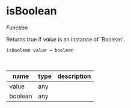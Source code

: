 # isBoolean

_Function_

Returns true if _value_ is an instance of &#x60;Boolean&#x60;.

<pre><code>isBoolean value &rarr; boolean</code></pre>
<br>

| name | type | description |
|------|------|-------------|
|value|any||
|boolean|any||


